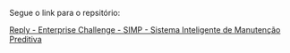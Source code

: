 Segue o link para o repsitório:

[Reply - Enterprise Challenge - SIMP - Sistema Inteligente de Manutenção Preditiva](https://github.com/jayrom/enterprise_challenge_sprint_1_reply.git)
